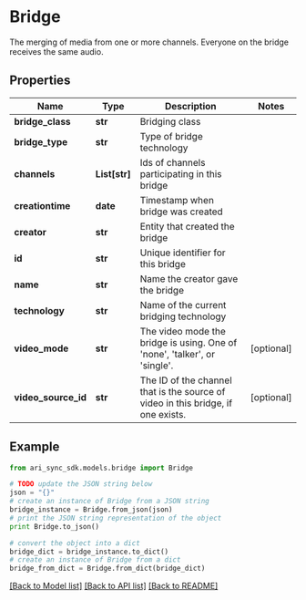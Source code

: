 # Bridge

The merging of media from one or more channels.  Everyone on the bridge receives the same audio.

## Properties
Name | Type | Description | Notes
------------ | ------------- | ------------- | -------------
**bridge_class** | **str** | Bridging class | 
**bridge_type** | **str** | Type of bridge technology | 
**channels** | **List[str]** | Ids of channels participating in this bridge | 
**creationtime** | **date** | Timestamp when bridge was created | 
**creator** | **str** | Entity that created the bridge | 
**id** | **str** | Unique identifier for this bridge | 
**name** | **str** | Name the creator gave the bridge | 
**technology** | **str** | Name of the current bridging technology | 
**video_mode** | **str** | The video mode the bridge is using. One of &#39;none&#39;, &#39;talker&#39;, or &#39;single&#39;. | [optional] 
**video_source_id** | **str** | The ID of the channel that is the source of video in this bridge, if one exists. | [optional] 

## Example

```python
from ari_sync_sdk.models.bridge import Bridge

# TODO update the JSON string below
json = "{}"
# create an instance of Bridge from a JSON string
bridge_instance = Bridge.from_json(json)
# print the JSON string representation of the object
print Bridge.to_json()

# convert the object into a dict
bridge_dict = bridge_instance.to_dict()
# create an instance of Bridge from a dict
bridge_from_dict = Bridge.from_dict(bridge_dict)
```
[[Back to Model list]](../README.md#documentation-for-models) [[Back to API list]](../README.md#documentation-for-api-endpoints) [[Back to README]](../README.md)


